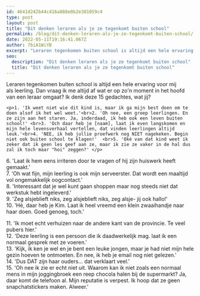 ```yaml
---
id: 4641d242b44c416a888e0b2e301059c4
type: post
layout: post
title: "Dit denken leraren als je ze tegenkomt buiten school"
permalink: /blog/dit-denken-leraren-als-je-ze-tegenkomt-buiten-school/
date: 2022-05-11T19:16:41.067Z
author: 7biA1WiYB
excerpt: "Leraren tegenkomen buiten school is altijd een hele ervaring voor mij als leerling. Dan vraag ik me altijd af wat er op zo'n moment in het hoofd van een leraar omgaat? Ik denk deze 15 gedachtes, wat jij?  "
seo:
  description: "Dit denken leraren als je ze tegenkomt buiten school"
  title: "Dit denken leraren als je ze tegenkomt buiten school"
---
```

Leraren tegenkomen buiten school is altijd een hele ervaring voor mij als leerling. Dan vraag ik me altijd af wat er op zo'n moment in het hoofd van een leraar omgaat? Ik denk deze 15 gedachtes, wat jij?  

    <p>1. 'Ik weet niet wie dit kind is, maar ik ga mijn best doen om te doen alsof ik het wel weet.'<br>2. 'Oh nee, een groep leerlingen. En ze zijn aan het staren. Ja, inderdaad, ik heb ook een leven buiten school!' <br>3. 'Och daar heb je [naam], laat ik even langskomen en mijn hele levensverhaal vertellen, dat vinden leerlingen altijd leuk.'<br>4. 'NEE, ik heb jullie proefwerk nog NIET nagekeken. Begin niet ook buiten school te klagen!'  <br>5. 'Oké van dat kind weet ik zeker dat ik geen les geef aan ze, maar ik zie ze vaker in de hal dus zal ik toch maar "hoi" zeggen?' </p>
<p>6. 'Laat ik hem eens irriteren door te vragen of hij zijn huiswerk heeft gemaakt.'<br>7. 'Oh wat fijn, mijn leerling is ook mijn serveerster. Dat wordt een maaltijd vol ongemakkelijk oogcontact.' <br>8. 'Interessant dat je wel kunt gaan shoppen maar nog steeds niet dat werkstuk hebt ingeleverd.' <br>9. 'Zeg alsjeblieft niks, zeg alsjeblieft niks, zeg alsje- jij ook hallo!'<br>10. 'Hé, daar heb je Kim. Laat ik heel vreemd een klein zwaaihandje naar haar doen. Goed genoeg, toch.' </p>
<p>11. 'Ik moet echt verhuizen naar de andere kant van de provincie. Te veel pubers hier.'<br>12. 'Deze leerling is een persoon die ik daadwerkelijk mag. laat ik een normaal gesprek met ze voeren.' <br>13. 'Kijk, ik ken je wel en je bent een leuke jongen, maar je had niet mijn hele gezin hoeven te ontmoeten. En nee, ik heb je email nog niet gelezen.'<br>14. 'Dus DAT zijn haar ouders... dat verklaart veel.' <br>15. 'Oh nee ik zie er echt niet uit. Waarom kan ik niet zoals een normaal mens in mijn joggingbroek een reep chocola halen bij de supermarkt? Ja, daar komt de telefoon al. Mijn reputatie is verpest. Ik hoop dat ze geen snapchatstickers maken. Alweer.'</p>  
